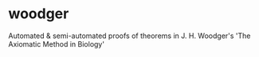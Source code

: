# woodger
Automated &amp; semi-automated proofs of theorems in J. H. Woodger's 'The Axiomatic Method in Biology'
